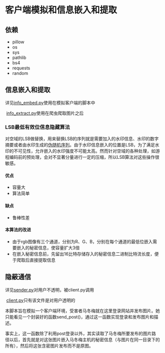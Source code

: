 # 客户端模拟和信息嵌入和提取

## 依赖

- pillow 
- os 
- sys
- pathlib
- bs4
- requests
- random
  

## 信息嵌入和提取

详见[info_embed.py](.\info_embed.py)使用在模拟客户端的脚本中

​		[info_extract.py](.\info_extract.py)使用在爬虫爬取图片之后

### LSB最低有效位信息隐藏算法

对空域的LSB做替换，用来替换LSB的序列就是需要加入的水印信息、水印的数字摘要或者由水印生成的[伪随机序列](https://baike.baidu.com/item/伪随机序列/4932210)。由于水印信息嵌入的位置是LSB，为了满足水印的不可见性，允许嵌入的水印强度不可能太高。然而针对空域的各种处理，如游程编码前的预处理，会对不显著分量进行一定的压缩，所以LSB算法对这些操作很敏感。

#### 优点

- 容量大
- 算法简单

#### 缺点

- 鲁棒性差

#### 本算法的改进

- 由于rgb图像有三个通道，分别为R、G、B，分别在每个通道的最低位嵌入需要嵌入的秘密信息，使容量扩大3倍
- 在嵌入秘密信息前，先留出16比特存储存入的秘密信息二进制比特流长度，便于爬取后直接提取信息

## 隐蔽通信

详见[sender.py](.\sender.py)对用户不透明，被client.py调用

​		[client.py](.\client.py)只有该文件是对用户透明的

本脚本旨在模拟一个客户端环境，受害者马冬梅就在这里登录网站并发布图片。她只能看见一个封装好的函数send_post()，通过这一函数实现登录和发布图片和描述。

事实上，这一函数除了利用post登录以外，其实读取了马冬梅所要发布的图片路径以后，首先就是对这张图片嵌入马冬梅主机的秘密信息（与图片在同一目录下的所有），然后将这张含密图片发布而不是原图。

